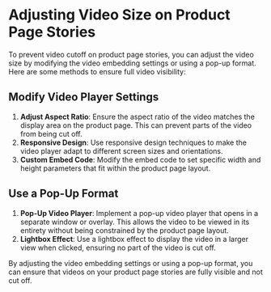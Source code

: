 # Adjusting Video Size on Product Page Stories

To prevent video cutoff on product page stories, you can adjust the video size by modifying the video embedding settings or using a pop-up format. Here are some methods to ensure full video visibility:

## Modify Video Player Settings

1. **Adjust Aspect Ratio**: Ensure the aspect ratio of the video matches the display area on the product page. This can prevent parts of the video from being cut off.
2. **Responsive Design**: Use responsive design techniques to make the video player adapt to different screen sizes and orientations.
3. **Custom Embed Code**: Modify the embed code to set specific width and height parameters that fit within the product page layout.

## Use a Pop-Up Format

1. **Pop-Up Video Player**: Implement a pop-up video player that opens in a separate window or overlay. This allows the video to be viewed in its entirety without being constrained by the product page layout.
2. **Lightbox Effect**: Use a lightbox effect to display the video in a larger view when clicked, ensuring no part of the video is cut off.

By adjusting the video embedding settings or using a pop-up format, you can ensure that videos on your product page stories are fully visible and not cut off.